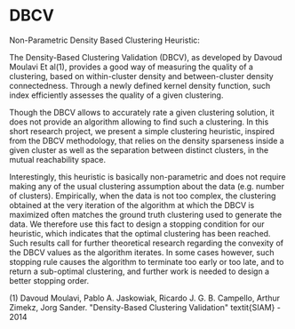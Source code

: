 # DBCV
Non-Parametric Density Based Clustering Heuristic:

The Density-Based Clustering Validation (DBCV), as developed by Davoud Moulavi Et al(1), provides a good way of measuring the quality of a clustering, based on within-cluster density and between-cluster density connectedness. Through a newly defined kernel density function, such index efficiently assesses the quality of a given clustering.

Though the DBCV allows to accurately rate a given clustering solution, it does not provide an algorithm allowing to find such a clustering. In this short research project, we present a simple clustering heuristic, inspired from the DBCV methodology, that relies on the density sparseness inside a given cluster as well as the separation between distinct clusters, in the mutual reachability space.

Interestingly, this heuristic is basically non-parametric and does not require making any of the usual clustering assumption about the data (e.g. number of clusters). Empirically, when the data is not too complex, the clustering obtained at the very iteration of the algorithm at which the DBCV is maximized often matches the ground truth clustering used to generate the data.
We therefore use this fact to design a stopping condition for our heuristic, which indicates that the optimal clustering has been reached. Such results call for further theoretical research regarding the convexity of the DBCV values as the algorithm iterates. In some cases however, such stopping rule causes the algorithm to terminate too early or too late, and to return a sub-optimal clustering, and further work is needed to design a better stopping order.

(1)
Davoud Moulavi, Pablo A. Jaskowiak, Ricardo J. G. B. Campello, Arthur Zimekz, Jorg Sander.
"Density-Based Clustering Validation" 
textit{SIAM} - 2014
